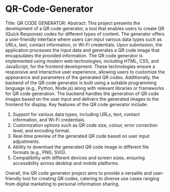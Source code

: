 # QR-Code-Generator
Title: QR CODE GENERATOR:
Abstract:
This project presents the development of a QR code generator, a tool that enables users to create QR (Quick Response) codes for different types of content. The generator offers a user-friendly interface where users can input various data types such as URLs, text, contact information, or Wi-Fi credentials. Upon submission, the application processes the input data and generates a QR code image that encapsulates the provided information.
The QR code generator is implemented using modern web technologies, including HTML, CSS, and JavaScript, for the frontend development. These technologies ensure a responsive and interactive user experience, allowing users to customize the appearance and parameters of the generated QR codes.
Additionally, the backend of the QR code generator is built using a suitable programming language (e.g., Python, Node.js) along with relevant libraries or frameworks for QR code generation. The backend handles the generation of QR code images based on the user input and delivers the generated images to the frontend for display.
Key features of the QR code generator include:
1. Support for various data types, including URLs, text, contact information, and Wi-Fi credentials.
2. Customization options such as QR code size, colour, error correction level, and encoding format.
3. Real-time preview of the generated QR code based on user input adjustments.
4. Ability to download the generated QR code image in different file formats (e.g., PNG, SVG).
5. Compatibility with different devices and screen sizes, ensuring accessibility across desktop and mobile platforms.

Overall, the QR code generator project aims to provide a versatile and user-friendly tool for creating QR codes, catering to diverse use cases ranging from digital marketing to personal information sharing.
